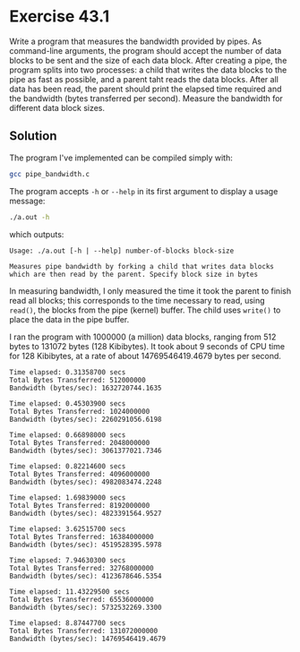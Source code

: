 # Exercise 43.1

Write a program that measures the bandwidth provided by pipes. As command-line arguments, the
program should accept the number of data blocks to be sent and the size of each data block.
After creating a pipe, the program splits into two processes: a child that writes the data blocks
to the pipe as fast as possible, and a parent taht reads the data blocks. After all data has been
read, the parent should print the elapsed time required and the bandwidth (bytes transferred per
second). Measure the bandwidth for different data block sizes.

## Solution

The program I've implemented can be compiled simply with:

```bash
gcc pipe_bandwidth.c
```

The program accepts `-h` or `--help` in its first argument to display a usage message:

```bash
./a.out -h
```

which outputs:

```
Usage: ./a.out [-h | --help] number-of-blocks block-size

Measures pipe bandwidth by forking a child that writes data blocks
which are then read by the parent. Specify block size in bytes
```

In measuring bandwidth, I only measured the time it took the parent to finish read all blocks;
this corresponds to the time necessary to read, using `read()`, the blocks from the pipe (kernel) buffer.
The child uses `write()` to place the data in the pipe buffer.

I ran the program with 1000000 (a million) data blocks, ranging from 512 bytes to 131072 bytes (128 Kibibytes).
It took about 9 seconds of CPU time for 128 Kibibytes, at a rate of about 14769546419.4679 bytes per second.

```
Time elapsed: 0.31358700 secs
Total Bytes Transferred: 512000000
Bandwidth (bytes/sec): 1632720744.1635
```

```
Time elapsed: 0.45303900 secs
Total Bytes Transferred: 1024000000
Bandwidth (bytes/sec): 2260291056.6198
```

```
Time elapsed: 0.66898000 secs
Total Bytes Transferred: 2048000000
Bandwidth (bytes/sec): 3061377021.7346
```

```
Time elapsed: 0.82214600 secs
Total Bytes Transferred: 4096000000
Bandwidth (bytes/sec): 4982083474.2248
```

```
Time elapsed: 1.69839000 secs
Total Bytes Transferred: 8192000000
Bandwidth (bytes/sec): 4823391564.9527
```

```
Time elapsed: 3.62515700 secs
Total Bytes Transferred: 16384000000
Bandwidth (bytes/sec): 4519528395.5978
```

```
Time elapsed: 7.94630300 secs
Total Bytes Transferred: 32768000000
Bandwidth (bytes/sec): 4123678646.5354
```

```
Time elapsed: 11.43229500 secs
Total Bytes Transferred: 65536000000
Bandwidth (bytes/sec): 5732532269.3300
```

```
Time elapsed: 8.87447700 secs
Total Bytes Transferred: 131072000000
Bandwidth (bytes/sec): 14769546419.4679
```

